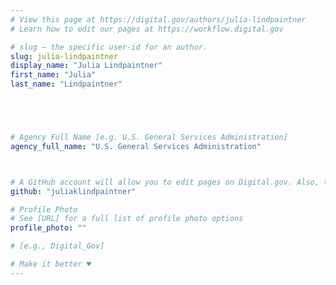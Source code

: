 ```yaml
---
# View this page at https://digital.gov/authors/julia-lindpaintner
# Learn how to edit our pages at https://workflow.digital.gov

# slug — the specific user-id for an author.
slug: julia-lindpaintner
display_name: "Julia Lindpaintner"
first_name: "Julia"
last_name: "Lindpaintner"





# Agency Full Name [e.g. U.S. General Services Administration]
agency_full_name: "U.S. General Services Administration"



# A GitHub account will allow you to edit pages on Digital.gov. Also, the image used in your GitHub account can be used to populate your digital.gov profile photo. Learn more about getting a Github account at [URL]
github: "juliaklindpaintner"

# Profile Photo
# See [URL] for a full list of profile photo options
profile_photo: ""

# [e.g., Digital_Gov]

# Make it better ♥
---
```

